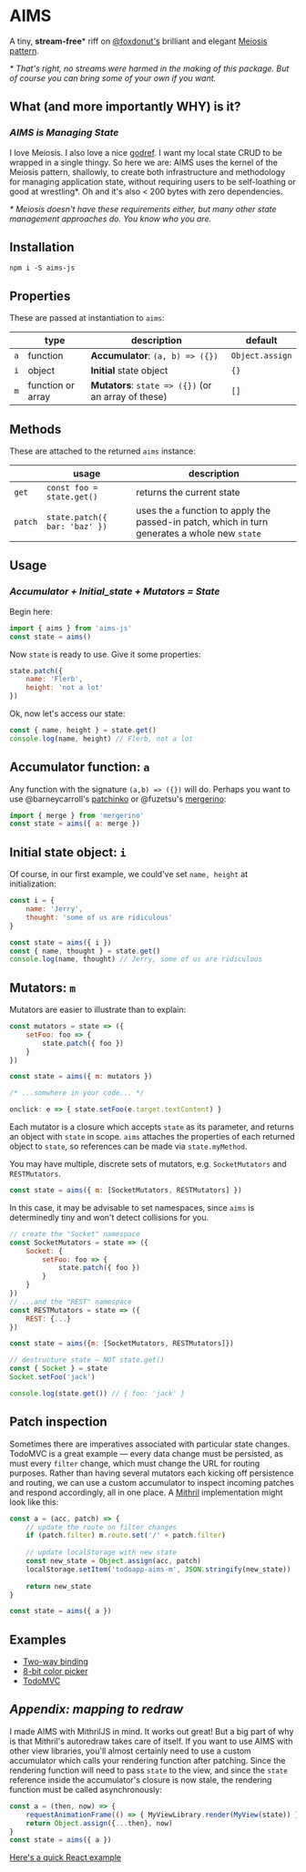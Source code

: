 # AIMS
A tiny, **stream-free*** riff on [@foxdonut's](https://github.com/foxdonut) 
brilliant and elegant [Meiosis pattern](https://meiosis.js.org).  
  
_* That's right, no streams were harmed in the making of this package. 
But of course you can bring some of your own if you want._ 

## What (and more importantly WHY) is it?  
### _AIMS is Managing State_  
I love Meiosis. I also love a nice [godref](https://www.urbandictionary.com/define.php?term=godref).
I want my local state CRUD to be wrapped in a single thingy. So here we 
are: AIMS uses the kernel of the Meiosis pattern, shallowly, to create 
both infrastructure and methodology for managing application state, 
without requiring users to be self-loathing or good at wrestling*. Oh and 
it's also < 200 bytes with zero dependencies.  
  
_* Meiosis doesn't have these requirements either, but many other state 
management approaches do. You know who you are._

## Installation
`npm i -S aims-js`

## Properties
These are passed at instantiation to `aims`:

|      | type                | description                                          | default         |
|------|---------------------|------------------------------------------------------|-----------------|
| `a`  | function            | **Accumulator**: `(a, b) => ({})`                    | `Object.assign` |
| `i`  | object              | **Initial** state object                             | `{}`            |
| `m`  | function or array   | **Mutators**: `state => ({})` (or an array of these) | `[]`            |

## Methods
These are attached to the returned `aims` instance:

|  | usage                | description                                 |
|------|---------------------|------------------------------------------|
| `get`  | `const foo = state.get()` | returns the current state |
| `patch`  | `state.patch({ bar: 'baz' })` | uses the `a` function to apply the passed-in patch, which in turn generates a whole new `state` |

## Usage
### _Accumulator + Initial_state + Mutators = State_ 

Begin here:

```js
import { aims } from 'aims-js'
const state = aims()
```

Now `state` is ready to use. Give it some properties:

```js
state.patch({ 
    name: 'Flerb', 
    height: 'not a lot' 
})
```

Ok, now let's access our state:

```js
const { name, height } = state.get()
console.log(name, height) // Flerb, not a lot
```

## Accumulator function: `a`
Any function with the signature `(a,b) => ({})` will do. Perhaps you want to 
use @barneycarroll's [patchinko](https://github.com/barneycarroll/patchinko) or 
@fuzetsu's [mergerino](https://github.com/fuzetsu/mergerino):

```js
import { merge } from 'mergerino'
const state = aims({ a: merge })
```

## Initial state object: `i`

Of course, in our first example, we could've set `name, height` at initialization:

```js
const i = {
    name: 'Jerry',
    thought: 'some of us are ridiculous'
}

const state = aims({ i })
const { name, thought } = state.get()
console.log(name, thought) // Jerry, some of us are ridiculous
```

## Mutators: `m`

Mutators are easier to illustrate than to explain: 

```js
const mutators = state => ({
    setFoo: foo => {
        state.patch({ foo })
    }
})

const state = aims({ m: mutators })

/* ...somwhere in your code... */

onclick: e => { state.setFoo(e.target.textContent) }
```
Each mutator is a closure which accepts `state` as its parameter,
and returns an object with `state` in scope. `aims` attaches the
properties of each returned object to `state`, so references can
be made via `state.myMethod`.

You may have multiple, discrete sets of mutators, e.g.
`SocketMutators` and `RESTMutators`.  
```js
const state = aims({ m: [SocketMutators, RESTMutators] })
```
In this case, it may be advisable to set namespaces, since `aims` is
determinedly tiny and won't detect collisions for you.
```js
// create the "Socket" namespace
const SocketMutators = state => ({
    Socket: {
        setFoo: foo => {
            state.patch({ foo })
        }
    }
})
// ...and the "REST" namespace 
const RESTMutators = state => ({
    REST: {...}
})

const state = aims({m: [SocketMutators, RESTMutators]})

// destructure state — NOT state.get() 
const { Socket } = state
Socket.setFoo('jack')

console.log(state.get()) // { foo: 'jack' }
```

## Patch inspection

Sometimes there are imperatives associated with particular state changes. 
TodoMVC is a great example — every data change must be persisted, as must 
every `filter` change, which must change the URL for routing purposes. 
Rather than having several mutators each kicking off persistence and 
routing, we can use a custom accumulator to inspect incoming patches and 
respond accordingly, all in one place. A [Mithril](https://mithril.js.org) 
implementation might look like this: 

```js
const a = (acc, patch) => {
    // update the route on filter changes  
    if (patch.filter) m.route.set('/' + patch.filter)
    
    // update localStorage with new state
    const new_state = Object.assign(acc, patch)
    localStorage.setItem('todoapp-aims-m', JSON.stringify(new_state))
    
    return new_state
}

const state = aims({ a })
```

## Examples
- [Two-way binding](https://tinyurl.com/aims-two-way-binding)
- [8-bit color picker](https://tinyurl.com/8-bit-color-picker)
- [TodoMVC](https://tinyurl.com/todoapp-aims-mithril)

## _Appendix: mapping to redraw_
I made AIMS with MithrilJS in mind. It works out great! But a big part 
of why is that Mithril's autoredraw takes care of itself. If you want 
to use AIMS with other view libraries, you'll almost certainly need to 
use a custom accumulator which calls your rendering function after 
patching. Since the rendering function will need to pass `state` to the 
view, and since the `state` reference inside the accumulator's closure
is now stale, the rendering function must be called asynchronously:
```js
const a = (then, now) => {
    requestAnimationFrame(() => { MyViewLibrary.render(MyView(state)) })
    return Object.assign({...then}, now)
}
const state = aims({ a })
```
[Here's a quick React example](https://tinyurl.com/aims-basic-react)
